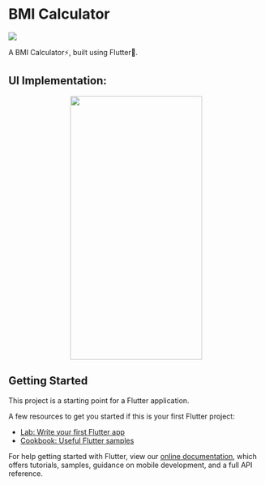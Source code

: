 <h1 align="left">
    BMI Calculator
</h1>
  <p align="left">
 <img src="https://img.shields.io/github/languages/top/aibenStunner/bmi-calculator-flutter.svg">
 </p>

A BMI Calculator:zap:,  built using Flutter:hammer:.

## UI Implementation:
<p align="center">
<img src="untitled.gif" width="260" height="520">
</p>

## Getting Started

This project is a starting point for a Flutter application.

A few resources to get you started if this is your first Flutter project:

- [Lab: Write your first Flutter app](https://flutter.dev/docs/get-started/codelab)
- [Cookbook: Useful Flutter samples](https://flutter.dev/docs/cookbook)

For help getting started with Flutter, view our
[online documentation](https://flutter.dev/docs), which offers tutorials,
samples, guidance on mobile development, and a full API reference.
